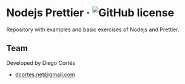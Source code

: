 # Nodejs Prettier &middot; ![GitHub license](https://img.shields.io/badge/license-MIT-blue.svg)

Repository with examples and basic exercises of Nodejs and Prettier.

## Team

Developed by Diego Cortés

- dcortes.net@gmail.com
